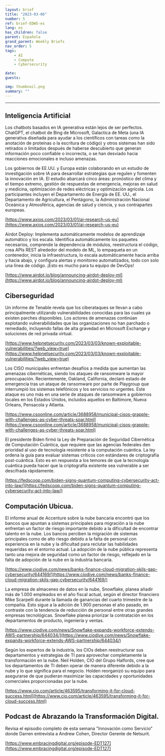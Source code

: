 ```yaml
---
layout: brief
title: "2023-03-06"
number: 5
ref: brief-EDW5-es
lang: es
has_children: false
parent: Española
grand_parent: Weekly Briefs
nav_order: 5
tags:
    - AI
    - Compute
    - Cybersecurity

date: 
guests:

img: thumbnail.png
summary: ""
---
```




---

## Inteligencia Artificial

Los chatbots basados en IA generativa están lejos de ser perfectos. ChatGPT, el chatbot de Bing de Microsoft, Galactica de Meta (una IA generativa diseñada para ayudar a los científicos con tareas como la anotación de proteínas o la escritura de código) y otros sistemas han sido retirados o limitados después de haberse descubierto que generan información poco confiable o incorrecta, o se han desviado hacia reacciones emocionales e incluso amenazas.

Los gobiernos de EE.UU. y Europa están colaborando en un estudio de investigación sobre IA para desarrollar estrategias que regulen y fomenten la innovación en IA. El estudio abarcará cinco áreas: pronóstico del clima y el tiempo extremo, gestión de respuestas de emergencia, mejoras en salud y medicina, optimización de redes eléctricas y optimización agrícola. Los participantes incluyen el Departamento de Energía de EE. UU., el Departamento de Agricultura, el Pentágono, la Administración Nacional Oceánica y Atmosférica, agencias de salud y ciencia, y sus contrapartes europeas.

[https://www.axios.com/2023/03/01/ai-research-us-eu](https://www.axios.com/2023/03/01/ai-research-us-eu)

Airdot Deploy: Implementa automáticamente modelos de aprendizaje automático y los escala. Identifica automáticamente los paquetes necesarios, comprende la dependencia de módulos, reestructura el código, crea APIs REST alrededor del modelo de ML, lo empaqueta en un contenedor, inicia la infraestructura, lo escala automáticamente hacia arriba y hacia abajo, y configura alertas y monitoreo automatizados, todo con solo una línea de código. ¡Esto es mucho para tu equipo de DevOps!

[https://www.airdot.io/blog/announcing-airdot-deploy-ml](https://www.airdot.io/blog/announcing-airdot-deploy-ml)

## Ciberseguridad

Un informe de Tenable revela que los ciberataques se llevan a cabo principalmente utilizando vulnerabilidades conocidas para las cuales ya existen parches disponibles. Los actores de amenazas continúan explotando vulnerabilidades que las organizaciones no han parchado o remediado, incluyendo fallas de alta gravedad en Microsoft Exchange y soluciones de red privada virtual.

[https://www.helpnetsecurity.com/2023/03/03/known-exploitable-vulnerabilities/?web_view=true](https://www.helpnetsecurity.com/2023/03/03/known-exploitable-vulnerabilities/?web_view=true)

Los CISO municipales enfrentan desafíos a medida que aumentan las amenazas cibernéticas, siendo los ataques de ransomware la mayor preocupación. Recientemente, Oakland, California, declaró estado de emergencia tras un ataque de ransomware por parte de Playgroup que interrumpió los sistemas telefónicos y los servicios no urgentes. Este ataque es uno más en una serie de ataques de ransomware a gobiernos locales en los Estados Unidos, incluidos aquellos en Baltimore, Nueva Orleans, Pensacola y Atlanta.

[https://www.csoonline.com/article/3688958/municipal-cisos-grapple-with-challenges-as-cyber-threats-soar.html](https://www.csoonline.com/article/3688958/municipal-cisos-grapple-with-challenges-as-cyber-threats-soar.html)

El presidente Biden firmó la Ley de Preparación de Seguridad Cibernética de Computación Cuántica, que requiere que las agencias federales den prioridad al uso de tecnología resistente a la computación cuántica. La ley ordena la guía para evaluar sistemas críticos con estándares de criptografía post-cuántica. Esto es en respuesta a los temores de que la tecnología cuántica pueda hacer que la criptografía existente sea vulnerable a ser descifrada rápidamente.

[https://fedscoop.com/biden-signs-quantum-computing-cybersecurity-act-into-law/](https://fedscoop.com/biden-signs-quantum-computing-cybersecurity-act-into-law/)

## Computación Ubicua.

El informe anual de Accenture sobre la nube bancaria encontró que los bancos que apuntan a sistemas principales para migración a la nube enfrentan un factor de riesgo importante debido a la dificultad de encontrar talento en la nube. Los bancos perciben la migración de sistemas principales como de alto riesgo debido a la falta de personal con experiencia en la nube y la dificultad para reclutar las habilidades requeridas en el entorno actual. La adopción de la nube pública representa tanto una mejora de seguridad como un factor de riesgo, reflejado en la falta de adopción de la nube en la industria bancaria.

[https://www.ciodive.com/news/banks-finance-cloud-migration-skils-gap-cybersecurity/644169/](https://www.ciodive.com/news/banks-finance-cloud-migration-skils-gap-cybersecurity/644169/)

La empresa de almacenes de datos en la nube, Snowflake, planea añadir más de 1.000 empleados en el año fiscal actual, según el director financiero Mike Scarpelli durante la llamada de ganancias del cuarto trimestre de la compañía. Esto sigue a la adición de 1.900 personas el año pasado, en contraste con la tendencia de reducción de personal entre otras grandes empresas tecnológicas. Snowflake planea priorizar la contratación en los departamentos de producto, ingeniería y ventas.

[https://www.ciodive.com/news/Snowflake-expands-workforce-extends-AWS-partnership/644034/](https://www.ciodive.com/news/Snowflake-expands-workforce-extends-AWS-partnership/644034/)

Según los expertos de la industria, los CIOs deben reestructurar sus departamentos y estrategias de TI para aprovechar completamente la transformación en la nube. Neil Holden, CIO del Grupo Halfords, cree que los departamentos de TI deben operar de manera diferente debido a la nube y lo que significa para el negocio. Holden reorganizó su equipo para asegurarse de que pudieran maximizar las capacidades y oportunidades comerciales proporcionadas por la nube.

[https://www.cio.com/article/463595/transforming-it-for-cloud-success.html](https://www.cio.com/article/463595/transforming-it-for-cloud-success.html)

## Podcast de Abrazando la Transformación Digital.

Revisa el episodio completo de esta semana "Innovación como Servicio" donde Darren entrevista a Andrew Cohen, Director Gerente de Netsurit.

[https://www.embracingdigital.org/episode-EDT127](https://www.embracingdigital.org/episode-EDT127)


